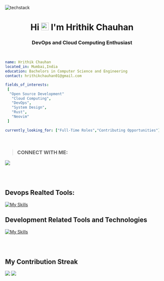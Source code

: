 ![techstack](https://user-images.githubusercontent.com/52347812/137624699-ce6bb7ee-eb84-46f1-ac69-c4b78b22db90.png)  
### <h1 align="center">Hi <img src="https://media.giphy.com/media/hvRJCLFzcasrR4ia7z/giphy.gif" width="25px"> I'm Hrithik Chauhan</h1>  
<h3 align="center">DevOps and Cloud Computing Enthusiast </h3>
<br>                                                                              
                                                                 
 ```yaml
name: Hrithik Chauhan
located_in: Mumbai,India
education: Bachelors in Computer Science and Engineering
contact: hrithikchauhan01@gmail.com

fields_of_interests:
  [
   "Open Source Development"
    "Cloud Computing",
    "DevOps",
    "System Design",
    "Rust",
    "Neovim"
  ]
  
currently_looking_for: ["Full-Time Roles","Contributing Opportunities"]
```
           
 <br>   

 >### CONNECT WITH ME: 
<p>
  <a href="https://github.com/Hrithik5">
    <img src="https://skillicons.dev/icons?i=github,">
  </a>
</p>
<br></br> 


## Devops Realted Tools:     

[![My Skills](https://skillicons.dev/icons?i=linux,bash,git,aws,docker,kubernetes,jenkins,ansible,terraform,grafana,prometheus)](https://skillicons.dev)

## Development Related Tools and Technologies
[![My Skills](https://skillicons.dev/icons?i=cpp,ts,express,py,rust,lua,neovim)](https://skillicons.dev)  
<br>                                                                                                                              
</div>
<br>

## My Contribution Streak


<p>
  <img src = "https://github-readme-stats.vercel.app/api?username=Hrithik5&show_icons=true&theme=bear&">
 
  <a href="https://github.com/Hrithik5/github-readme-streak-stats">
    <img src="https://github-readme-streak-stats.herokuapp.com/?user=Hrithik5&theme=bear&hide_border=true&"/>
  </a>
 
 </p>
<!-- ![Hrithik's github stats](https://github-readme-stats.vercel.app/api?username=Hrithik5&show_icons=true&hide_border=truetheme=cobalt) -->

                      
